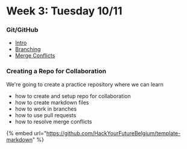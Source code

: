 # Week 3: Tuesday 10/11

### Git/GitHub

* [Intro](https://www.youtube.com/watch?v=BCQHnlnPusY&list=PLRqwX-V7Uu6ZF9C0YMKuns9sLDzK6zoiV&index=1)
* [Branching](https://www.youtube.com/watch?v=oPpnCh7InLY&list=PLRqwX-V7Uu6ZF9C0YMKuns9sLDzK6zoiV&index=2)
* [Merge Conflicts](https://www.youtube.com/watch?v=JtIX3HJKwfo&list=PLRqwX-V7Uu6ZF9C0YMKuns9sLDzK6zoiV&index=9)

### Creating a Repo for Collaboration

We're going to create a practice repository where we can learn

* how to create and setup repo for collaboration
* how to create markdown files
* how to work in branches
* how to use pull requests
* how to resolve merge conflicts

{% embed url="https://github.com/HackYourFutureBelgium/template-markdown" %}



